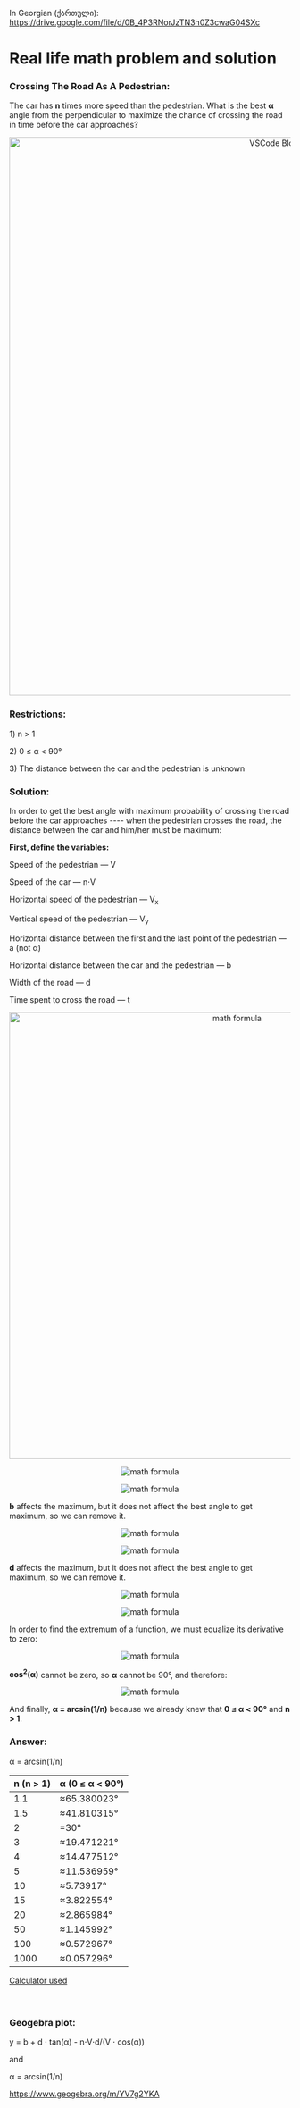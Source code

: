 In Georgian (ქართული): https://drive.google.com/file/d/0B_4P3RNorJzTN3h0Z3cwaG04SXc
# Real life math problem and solution

<h3>Crossing The Road As A Pedestrian:</h3>
<p>The car has <strong>n</strong> times more speed than the pedestrian. What is the best <strong>α</strong> angle from the perpendicular to maximize the chance of crossing the road in time before the car approaches?</p>

<p align="center"><img
  src="https://raw.githubusercontent.com/leodevbro/road-crossing-math-problem/main/image/aa-intro.jpg"
  alt="VSCode Blockman Icon"
  width="1000px"
/></p>
<h3>Restrictions:</h3>

<p>1) n &gt; 1</p>
<p>2) 0 &leq; α &lt; 90°</p>
<p>3) The distance between the car and the pedestrian is unknown</p>


<h3>Solution:</h3>
<p>In order to get the best angle with maximum probability of crossing the road before the car approaches ---- when the pedestrian crosses the road, the distance between the car and him/her must be maximum:</p>

<p><strong>First, define the variables:</strong></p>
<p>Speed of the pedestrian — V</p>
<p>Speed of the car — n⋅V</p>
<p>Horizontal speed of the pedestrian — V<sub>x</sub></p>
<p>Vertical speed of the pedestrian — V<sub>y</sub></p>
<p>Horizontal distance between the first and the last point of the pedestrian — a (not α)</p>
<p>Horizontal distance between the car and the pedestrian — b</p>
<p>Width of the road — d</p>
<p>Time spent to cross the road — t</p>

<p align="center"><img
  src="https://raw.githubusercontent.com/leodevbro/road-crossing-math-problem/main/image/geo-scheme.jpg"
  alt="math formula"
  width="800px"
/></p>

<p align="center"><img
  src="https://raw.githubusercontent.com/leodevbro/road-crossing-math-problem/main/image/sn-01.png"
  alt="math formula"
/></p>

<p align="center"><img
  src="https://raw.githubusercontent.com/leodevbro/road-crossing-math-problem/main/image/sn-02.png"
  alt="math formula"
/></p>

<p><strong>b</strong> affects the maximum, but it does not affect the best angle to get maximum, so we can remove it.</p>

<p align="center"><img
  src="https://raw.githubusercontent.com/leodevbro/road-crossing-math-problem/main/image/sn-03.png"
  alt="math formula"
/></p>

<p align="center"><img
  src="https://raw.githubusercontent.com/leodevbro/road-crossing-math-problem/main/image/sn-04.png"
  alt="math formula"
/></p>

<p><strong>d</strong> affects the maximum, but it does not affect the best angle to get maximum, so we can remove it.</p>

<p align="center"><img
  src="https://raw.githubusercontent.com/leodevbro/road-crossing-math-problem/main/image/sn-05.png"
  alt="math formula"
/></p>

<p align="center"><img
  src="https://raw.githubusercontent.com/leodevbro/road-crossing-math-problem/main/image/sn-06.png"
  alt="math formula"
/></p>

<p>In order to find the extremum of a function, we must equalize its derivative to zero:</p>

<p align="center"><img
  src="https://raw.githubusercontent.com/leodevbro/road-crossing-math-problem/main/image/sn-07.png"
  alt="math formula"
/></p>

<p><strong>cos<sup>2</sup>(α)</strong> cannot be zero, so <strong>α</strong> cannot be 90°, and therefore:</p>

<p align="center"><img
  src="https://raw.githubusercontent.com/leodevbro/road-crossing-math-problem/main/image/sn-08.png"
  alt="math formula"
/></p>

<p>And finally, <strong>α = arcsin(1/n)</strong> because we already knew that <strong>0 &leq; α &lt; 90°</strong> and <strong>n &gt; 1</strong>.</p>

<h3>Answer:</h3>
<p>α = arcsin(1/n)</p>


<table>
  <thead>
    <tr>
      <th>n (n > 1)</th>
      <th>α (0 &leq; α &lt; 90°)</th>
    </tr>
  </thead>
  <tbody>
    <tr>
      <td>1.1</td>
      <td>≈65.380023°</td>
    </tr>
    <tr>
      <td>1.5</td>
      <td>≈41.810315°</td>
    </tr>
    <tr>
      <td>2</td>
      <td>=30°</td>
    </tr>
    <tr>
      <td>3</td>
      <td>≈19.471221°</td>
    </tr>
    <tr>
      <td>4</td>
      <td>≈14.477512°</td>
    </tr>
    <tr>
      <td>5</td>
      <td>≈11.536959°</td>
    </tr>
    <tr>
      <td>10</td>
      <td>≈5.73917°</td>
    </tr>
    <tr>
      <td>15</td>
      <td>≈3.822554°</td>
    </tr>
    <tr>
      <td>20</td>
      <td>≈2.865984°</td>
    </tr>
    <tr>
      <td>50</td>
      <td>≈1.145992°</td>
    </tr>
    <tr>
      <td>100</td>
      <td>≈0.572967°</td>
    </tr>
    <tr>
      <td>1000</td>
      <td>≈0.057296°</td>
    </tr>
  </tbody>
</table>
<a href="https://www.rapidtables.com/calc/math/Sin_Calculator.html">Calculator used</a>


<br />
<br />
<br />



<h3>Geogebra plot:</h3>
<p>y = b + d ⋅ tan(α) - n⋅V⋅d/(V ⋅ cos(α))</p>
<p>and</p>
<p>α = arcsin(1/n)</p>
<a href="https://www.geogebra.org/m/YV7g2YKA">https://www.geogebra.org/m/YV7g2YKA</a>
